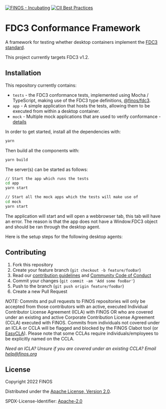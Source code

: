 [![FINOS - Incubating](https://cdn.jsdelivr.net/gh/finos/contrib-toolbox@master/images/badge-incubating.svg)](https://finosfoundation.atlassian.net/wiki/display/FINOS/Incubating)
[![CII Best Practices](https://bestpractices.coreinfrastructure.org/projects/6456/badge)](https://bestpractices.coreinfrastructure.org/projects/6456)

# FDC3 Conformance Framework

A framework for testing whether desktop containers implement the [FDC3 standard](https://fdc3.finos.org/).

This project currently targets FDC3 v1.2.

## Installation

This repository currently contains:

 - `tests` - the FDC3 conformance tests, implemented using Mocha / TypeScript, making use of the FDC3 type definitions, [@finos/fdc3](https://www.npmjs.com/package/@finos/fdc3).
 - `app` - A simple application that hosts the tests, allowing them to be executed from within a desktop container.
 - `mock` - Multiple mock applications that are used to verify conformance - [details](./mock/README.md)

In order to get started, install all the dependencies with:

```sh
yarn
```

Then build all the components with:

```sh
yarn build
```

The server(s) can be started as follows:

```sh
// Start the app which runs the tests
cd app
yarn start

// Start all the mock apps which the tests will make use of
cd mock
yarn start
```

The application will start and will open a webbrowser tab, this tab will have an error. The reason is that the app does not have a Window.FDC3 object and should be ran through the desktop agent.

Here is the setup steps for the following desktop agents:

## Contributing

1. Fork this repository
2. Create your feature branch (`git checkout -b feature/fooBar`)
3. Read our [contribution guidelines](CONTRIBUTING.md) and [Community Code of Conduct](https://www.finos.org/code-of-conduct)
4. Commit your changes (`git commit -am 'Add some fooBar'`)
5. Push to the branch (`git push origin feature/fooBar`)
6. Create a new Pull Request

_NOTE:_ Commits and pull requests to FINOS repositories will only be accepted from those contributors with an active, executed Individual Contributor License Agreement (ICLA) with FINOS OR who are covered under an existing and active Corporate Contribution License Agreement (CCLA) executed with FINOS. Commits from individuals not covered under an ICLA or CCLA will be flagged and blocked by the FINOS Clabot tool (or [EasyCLA](https://github.com/finos/community/blob/master/governance/Software-Projects/EasyCLA.md)). Please note that some CCLAs require individuals/employees to be explicitly named on the CCLA.

*Need an ICLA? Unsure if you are covered under an existing CCLA? Email [help@finos.org](mailto:help@finos.org)*


## License

Copyright 2022 FINOS 

Distributed under the [Apache License, Version 2.0](http://www.apache.org/licenses/LICENSE-2.0).

SPDX-License-Identifier: [Apache-2.0](https://spdx.org/licenses/Apache-2.0)
